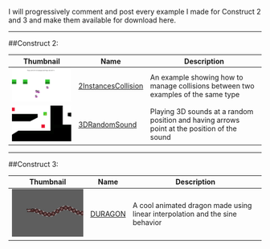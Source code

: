 I will progressively comment and post every example I made for Construct 2 and 3 and make them available for download here.

***
[C2-1]: ./construct2/2InstancesCollision.capx
[C2-2]: ./construct2/3DRandomSound.capx



##Construct 2:

| Thumbnail  |Name | Description  | 
|---|---|---|
| <img src="./thumbnails/2InstancesCollision.png" alt="2InstancesCollision" width="250"/> | [2InstancesCollision][C2-1]  | An example showing how to manage collisions between two examples of the same type |
| <img src="./thumbnails/3DRandomSound.png" alt="3DRandomSound" width="250"/> | [3DRandomSound][C2-2]  | Playing 3D sounds at a random position and having arrows point at the position of the sound |

***

[C3-1]: ./construct3/DURAGON.c3p

##Construct 3:

| Thumbnail  | Name | Description  | 
|---|---|---|
| <img src="./thumbnails/DURAGON.png" alt="DURAGON" width="250"/> | [DURAGON][C3-1]  | A cool animated dragon made using linear interpolation and the sine behavior |
